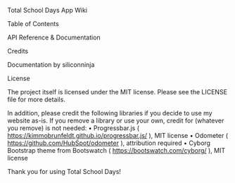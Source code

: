 
Total School Days App Wiki

Table of Contents

API Reference & Documentation

Credits

Documentation by siliconninja

License

The project itself is licensed under the MIT license. Please see the LICENSE file for more details.

In addition, please credit the following libraries if you decide to use my website as-is. If you remove a library or use your own, credit for (whatever you remove) is not needed:
• Progressbar.js ( https://kimmobrunfeldt.github.io/progressbar.js/ ), MIT license
• Odometer ( https://github.com/HubSpot/odometer ), attribution required
• Cyborg Bootstrap theme from Bootswatch ( https://bootswatch.com/cyborg/ ), MIT license

Thank you for using Total School Days!